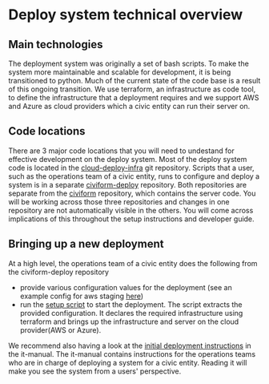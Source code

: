 # Deploy system technical overview

## Main technologies
The deployment system was originally a set of bash scripts. To make the system more maintainable and scalable for development, it is being transitioned to python. Much of the current state of the code base is a result of this ongoing transition. We use terraform, an infrastructure as code tool, to define the infrastructure that a deployment requires and we support AWS and Azure as cloud providers which a civic entity can run their server on. 

## Code locations
There are 3 major code locations that you will need to undestand for effective development on the deploy system.
Most of the deploy system code is located in the [cloud-deploy-infra](https://github.com/civiform/cloud-deploy-infra) git repository.
Scripts that a user, such as the operations team of a civic entity, runs to configure and deploy a system is in a separate [civiform-deploy](https://github.com/civiform/civiform-deploy) repository. Both repositories are separate from the [civiform](https://github.com/civiform/civiform) repository, which contains the server code.
You will be working across those three repositories and changes in one repository are not automatically visible in the others. You will come across implications of this throughout the setup instructions and developer guide.

## Bringing up a new deployment
At a high level, the operations team of a civic entity does the following from the civiform-deploy repository
* provide various configuration values for the deployment (see an example config for aws staging [here](https://github.com/civiform/civiform-staging-deploy/blob/main/aws_staging_civiform_config.sh))
* run the [setup script](https://github.com/civiform/civiform-deploy/blob/main/bin/setup) to start the deployment.
The script extracts the provided configuration. It declares the required infrastructure using terraform and brings up the infrastructure and server on the cloud provider(AWS or Azure).

We recommend also having a look at the [initial deployment instructions](https://docs.civiform.us/it-manual/sre-playbook/initial-deployment) in the it-manual. The it-manual contains instructions for the operations teams who are in charge of deploying a system for a civic entity. Reading it will make you see the system from a users' perspective.

